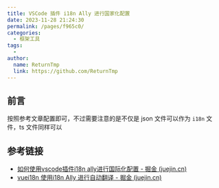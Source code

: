 ```yaml
---
title: VSCode 插件 i18n Ally 进行国家化配置
date: 2023-11-28 21:24:30
permalink: /pages/f965c0/
categories:
  - 框架工具
tags:
  - 
author: 
  name: ReturnTmp
  link: https://github.com/ReturnTmp
---
```


## 前言

按照参考文章配置即可，不过需要注意的是不仅是 json 文件可以作为 `i18n` 文件，ts 文件同样可以

## 参考链接

- [如何使用vscode插件i18n ally进行国际化配置 - 掘金 (juejin.cn)](https://juejin.cn/post/7185566373098029115)
- [vuei18n 使用i18n Ally 进行自动翻译 - 掘金 (juejin.cn)](https://juejin.cn/post/7171848643375267854)

